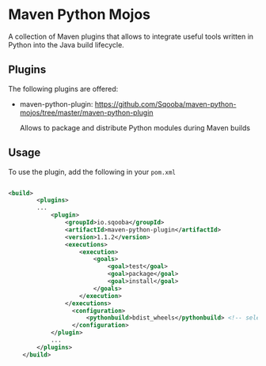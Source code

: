 # Maven Python Mojos

A collection of Maven plugins that allows to integrate useful tools written in Python
into the Java build lifecycle.

## Plugins

The following plugins are offered:
	
* maven-python-plugin: https://github.com/Sqooba/maven-python-mojos/tree/master/maven-python-plugin

	Allows to package and distribute Python modules during Maven builds


## Usage


To use the plugin, add the following in your `pom.xml`

```xml

<build>
        <plugins>
        ...
            <plugin>
                <groupId>io.sqooba</groupId>
                <artifactId>maven-python-plugin</artifactId>
                <version>1.1.2</version>
                <executions>
                    <execution>
                        <goals>
                            <goal>test</goal>
                            <goal>package</goal>
                            <goal>install</goal>
                        </goals>
                    </execution>
                </executions>
                  <configuration>
                      <pythonbuild>bdist_wheels</pythonbuild> <!-- select your packaging approach -->
                  </configuration>
            </plugin>
            ...
        </plugins>
    </build>

```